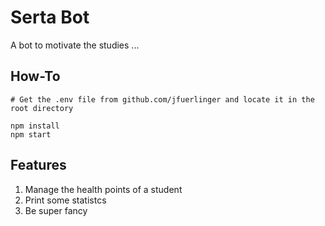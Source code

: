 # Serta Bot

A bot to motivate the studies ...

## How-To

```
# Get the .env file from github.com/jfuerlinger and locate it in the root directory

npm install
npm start
```

## Features

1. Manage the health points of a student
2. Print some statistcs
3. Be super fancy

